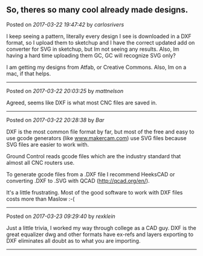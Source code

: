 ## So, theres so many cool already made designs.
Posted on *2017-03-22 19:47:42* by *carlosrivers*

I keep seeing a pattern, literally every design I see is downloaded in a DXF format, so I upload them to sketchup and I have the correct updated add on converter for SVG in sketchup, but Im not seeing any results. Also, Im having a hard time uploading them GC, GC will recognize SVG only?

I am getting my designs from Atfab, or Creative Commons. Also, Im on a mac, if that helps.

---

Posted on *2017-03-22 20:03:25* by *mattnelson*

Agreed, seems like DXF is what most CNC files are saved in.

---

Posted on *2017-03-22 20:28:38* by *Bar*

DXF is the most common file format by far, but most of the free and easy to use gcode generators (like www.makercam.com) use SVG files because SVG files are easier to work with. 

Ground Control reads gcode files which are the industry standard that almost all CNC routers use. 

To generate gcode files from a .DXF file I recommend HeeksCAD or converting .DXF to .SVG with QCAD (http://qcad.org/en/).

It's a little frustrating. Most of the good software to work with DXF files costs more than Maslow :-(

---

Posted on *2017-03-23 09:29:40* by *rexklein*

Just a little trivia, I worked my way through college as a CAD guy. DXF is the great equalizer dwg and other formats have ex-refs and layers exporting to DXF eliminates all doubt as to what you are importing.

---

